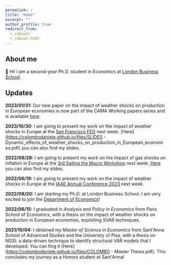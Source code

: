 ```yaml
---
permalink: /
title: "Home"
excerpt: ""
author_profile: true
redirect_from: 
  - /about/
  - /about.html
---
```



About me
------
<span class="wave">👋</span> Hi! I am a second-year Ph.D. student in Economics at [London Business School](https://www.london.edu/faculty-and-research/economics).


Updates
------

**2023/01/31:** Our new paper on the impact of weather shocks on production in European economies is now part of the CAMA Working papers series and is available [here](https://cama.crawford.anu.edu.au/sites/default/files/publication/cama_crawford_anu_edu_au/2024-01/07_2024_colombo_ferrara.pdf).

**2023/10/30:** I am going to present my work on the impact of weather shocks in Europe at the [San Francisco FED](https://www.bi.edu/about-bi/events/2023/june/iaae2023/) next week. [Here](https://colombodaniele.github.io/files/SLIDES - Dynamic_effects_of_weather_shocks_on_production_in_European_economies.pdf) you can also find my slides.

**2022/08/28:** I am going to present my work on the impact of gas shocks on inflation in Europe at the [3rd Sailing the Macro Workshop](https://www.sailingthemacro.com/) next week. [Here](https://colombodaniele.github.io/files/slides_Gas_Price_Shocks_and_the_Inflation_Surge_in_Europe.pdf) you can also find my slides.

**2022/06/19:** I am going to present my work on the impact of weather shocks in Europe at the [IAAE Annual Conference 2023](https://www.bi.edu/about-bi/events/2023/june/iaae2023/) next week.

**2022/08/20:** I am starting my Ph.D. at London Business School. I am very excited to join the [Department of Economics](https://www.london.edu/faculty-and-research/economics)!

**2022/06/15:** I graduated in *Analysis and Policy in Economics* from Paris School of Economics, with a thesis on the impact of weather shocks on production in European economies, exploiting SVAR techniques.

**2021/10/04:** I obtained my *Master of Science in Economics* from Sant'Anna School of Advanced Studies and the Univeristy of Pisa, with a thesis on NGSI: a data-driven technique to identify structural VAR models that I developed. You can fing it [Here](https://colombodaniele.github.io/files/COLOMBO - Master Thesis.pdf). This concludes my journey as a Honors student at Sant'Anna!



